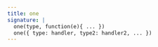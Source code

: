 ```yaml
---
title: one
signature: |
  one(type, function(e){ ... })
  one({ type: handler, type2: handler2, ... })
---
```


